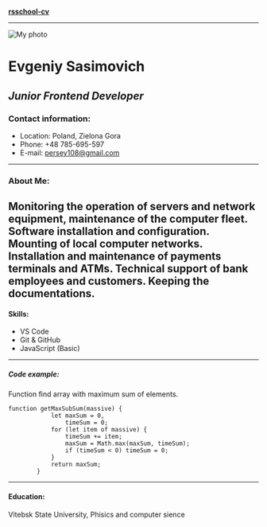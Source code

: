 **[rsschool-cv](https://github.com/Stavr8x/rsscchool-cv.git)**
***
![My photo](f:\MyWork\GitHubRepository\Myself.png)
# Evgeniy Sasimovich
## *Junior Frontend Developer*
### Contact information:
* Location: Poland, Zielona Gora
* Phone: +48 785-695-597
* E-mail: persey108@gmail.com
---
### About Me:
Monitoring the operation of servers and network equipment, maintenance of the computer fleet. Software installation and configuration. Mounting of local computer networks. Installation and maintenance of payments terminals and ATMs. Technical support of bank employees and customers. Keeping the documentations.
---
#### Skills:
* VS Code
* Git & GitHub
* JavaScript (Basic)
---------------------
##### Code example:
Function find array with maximum sum of elements.
```
function getMaxSubSum(massive) {
            let maxSum = 0,
                timeSum = 0;
            for (let item of massive) {
                timeSum += item;
                maxSum = Math.max(maxSum, timeSum);
                if (timeSum < 0) timeSum = 0;
            }
            return maxSum;
        }
```
---------------------
#### Education:
Vitebsk State University, Phisics and computer sience